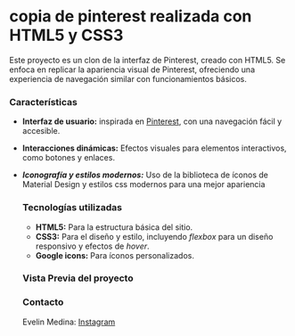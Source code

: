 # copia de pinterest realizada con HTML5 y CSS3

Este proyecto es un clon de la interfaz de Pinterest, creado con HTML5. Se enfoca en replicar la apariencia visual de Pinterest, ofreciendo una experiencia de navegación similar con funcionamientos básicos.

### Características
- **Interfaz de usuario:** inspirada en [Pinterest](https://www.pinterest.com.mx/), con una navegación fácil y accesible.
- **Interacciones dinámicas:** Efectos visuales para elementos interactivos, como botones y enlaces.
- ***Iconografía y estilos modernos:*** Uso de la biblioteca de íconos de Material Design y estilos css modernos para una mejor apariencia

  ### Tecnologías utilizadas
  - **HTML5:** Para la estructura básica del sitio.
  - **CSS3:** Para el diseño y estilo, incluyendo _flexbox_ para un diseño responsivo y efectos de _hover_.
  - **Google icons:** Para íconos personalizados.
 
  ### Vista Previa del proyecto

  ### Contacto

  Evelin Medina: [Instagram](https://www.instagram.com/ivyglow._/)
